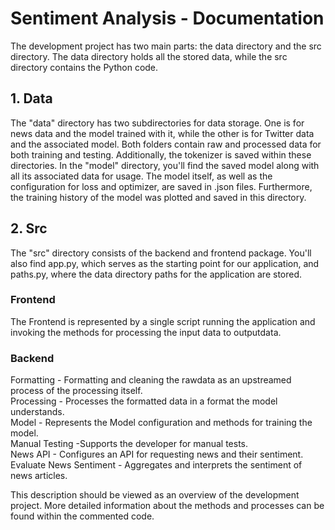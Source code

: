 # Sentiment Analysis - Documentation
The development project has two main parts: the data directory and the src directory. The data directory holds all the stored data, while the src directory contains the Python code.

## 1. Data
The "data" directory has two subdirectories for data storage. One is for news data and the model trained with it, while the other is for Twitter data and the associated model. Both folders contain raw and processed data for both training and testing. Additionally, the tokenizer is saved within these directories.
In the "model" directory, you'll find the saved model along with all its associated data for usage. The model itself, as well as the configuration for loss and optimizer, are saved in .json files. Furthermore, the training history of the model was plotted and saved in this directory.

## 2. Src
The "src" directory consists of the backend and frontend package. You'll also find app.py, which serves as the starting point for our application, and paths.py, where the data directory paths for the application are stored.
### Frontend
The Frontend is represented by a single script running the application and invoking the methods for processing the input data to outputdata.
### Backend
Formatting - Formatting and cleaning the rawdata as an upstreamed process of the processing itself.  
Processing - Processes the formatted data in a format the model understands.  
Model - Represents the Model configuration and methods for training the model.  
Manual Testing -Supports the developer for manual tests.  
News API - Configures an API for requesting news and their sentiment.  
Evaluate News Sentiment - Aggregates and interprets the sentiment of news articles.

This description should be viewed as an overview of the development project. More detailed information about the methods and processes can be found within the commented code.
